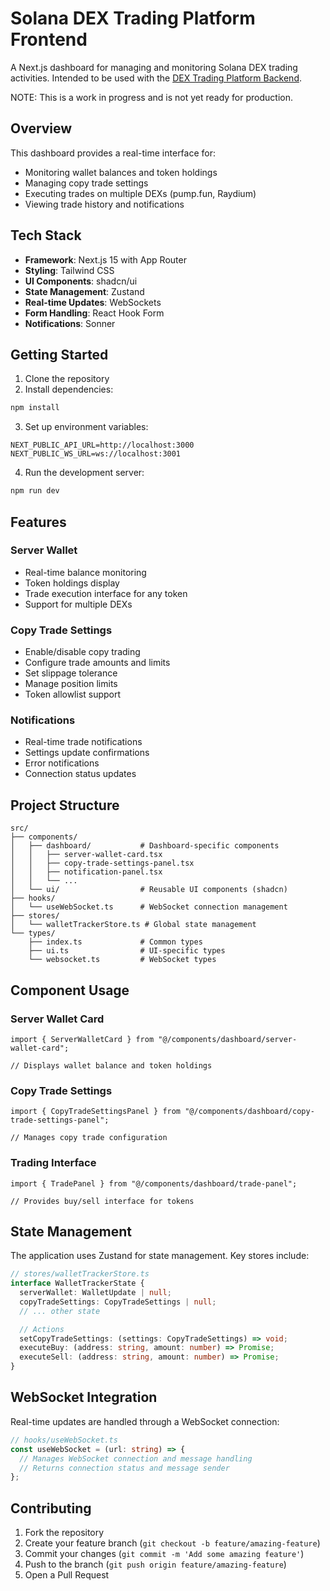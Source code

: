 # Solana DEX Trading Platform Frontend

A Next.js dashboard for managing and monitoring Solana DEX trading activities. Intended to be used with the [DEX Trading Platform Backend](https://github.com/BrandonFlorian/trading-platform).

NOTE: This is a work in progress and is not yet ready for production.

## Overview

This dashboard provides a real-time interface for:

- Monitoring wallet balances and token holdings
- Managing copy trade settings
- Executing trades on multiple DEXs (pump.fun, Raydium)
- Viewing trade history and notifications

## Tech Stack

- **Framework**: Next.js 15 with App Router
- **Styling**: Tailwind CSS
- **UI Components**: shadcn/ui
- **State Management**: Zustand
- **Real-time Updates**: WebSockets
- **Form Handling**: React Hook Form
- **Notifications**: Sonner

## Getting Started

1. Clone the repository
2. Install dependencies:

```bash
npm install
```

3. Set up environment variables:

```env
NEXT_PUBLIC_API_URL=http://localhost:3000
NEXT_PUBLIC_WS_URL=ws://localhost:3001
```

4. Run the development server:

```bash
npm run dev
```

## Features

### Server Wallet

- Real-time balance monitoring
- Token holdings display
- Trade execution interface for any token
- Support for multiple DEXs

### Copy Trade Settings

- Enable/disable copy trading
- Configure trade amounts and limits
- Set slippage tolerance
- Manage position limits
- Token allowlist support

### Notifications

- Real-time trade notifications
- Settings update confirmations
- Error notifications
- Connection status updates

## Project Structure

```
src/
├── components/
│   ├── dashboard/           # Dashboard-specific components
│   │   ├── server-wallet-card.tsx
│   │   ├── copy-trade-settings-panel.tsx
│   │   ├── notification-panel.tsx
│   │   └── ...
│   └── ui/                  # Reusable UI components (shadcn)
├── hooks/
│   └── useWebSocket.ts      # WebSocket connection management
├── stores/
│   └── walletTrackerStore.ts # Global state management
└── types/
    ├── index.ts             # Common types
    ├── ui.ts                # UI-specific types
    └── websocket.ts         # WebSocket types
```

## Component Usage

### Server Wallet Card

```tsx
import { ServerWalletCard } from "@/components/dashboard/server-wallet-card";

// Displays wallet balance and token holdings
```

### Copy Trade Settings

```tsx
import { CopyTradeSettingsPanel } from "@/components/dashboard/copy-trade-settings-panel";

// Manages copy trade configuration
```

### Trading Interface

```tsx
import { TradePanel } from "@/components/dashboard/trade-panel";

// Provides buy/sell interface for tokens
```

## State Management

The application uses Zustand for state management. Key stores include:

```typescript
// stores/walletTrackerStore.ts
interface WalletTrackerState {
  serverWallet: WalletUpdate | null;
  copyTradeSettings: CopyTradeSettings | null;
  // ... other state

  // Actions
  setCopyTradeSettings: (settings: CopyTradeSettings) => void;
  executeBuy: (address: string, amount: number) => Promise;
  executeSell: (address: string, amount: number) => Promise;
}
```

## WebSocket Integration

Real-time updates are handled through a WebSocket connection:

```typescript
// hooks/useWebSocket.ts
const useWebSocket = (url: string) => {
  // Manages WebSocket connection and message handling
  // Returns connection status and message sender
};
```

## Contributing

1. Fork the repository
2. Create your feature branch (`git checkout -b feature/amazing-feature`)
3. Commit your changes (`git commit -m 'Add some amazing feature'`)
4. Push to the branch (`git push origin feature/amazing-feature`)
5. Open a Pull Request
